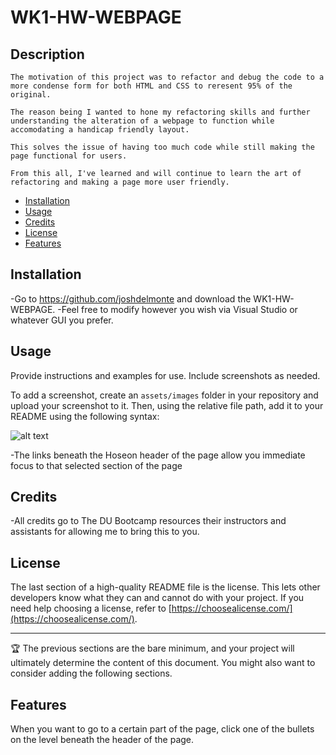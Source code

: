 # WK1-HW-WEBPAGE

## Description

    The motivation of this project was to refactor and debug the code to a more condense form for both HTML and CSS to reresent 95% of the original.

    The reason being I wanted to hone my refactoring skills and further understanding the alteration of a webpage to function while accomodating a handicap friendly layout.

    This solves the issue of having too much code while still making the page functional for users.

    From this all, I've learned and will continue to learn the art of refactoring and making a page more user friendly.


- [Installation](#installation)
- [Usage](#usage)
- [Credits](#credits)
- [License](#license)
- [Features](#features)
## Installation

-Go to https://github.com/joshdelmonte and download the WK1-HW-WEBPAGE.
-Feel free to modify however you wish via Visual Studio or whatever GUI you prefer.

## Usage

Provide instructions and examples for use. Include screenshots as needed.

To add a screenshot, create an `assets/images` folder in your repository and upload your screenshot to it. Then, using the relative file path, add it to your README using the following syntax:

![alt text](assets/images/screenshot.png)

-The links beneath the Hoseon header of the page allow you immediate focus to that selected section of the page

## Credits


 -All credits go to The DU Bootcamp resources their instructors and assistants for allowing me to bring this to you.
## License

The last section of a high-quality README file is the license. This lets other developers know what they can and cannot do with your project. If you need help choosing a license, refer to [https://choosealicense.com/](https://choosealicense.com/).

---

🏆 The previous sections are the bare minimum, and your project will ultimately determine the content of this document. You might also want to consider adding the following sections.

## Features

When you want to go to a certain part of the page, click one of the bullets on the level beneath the header of the page.


